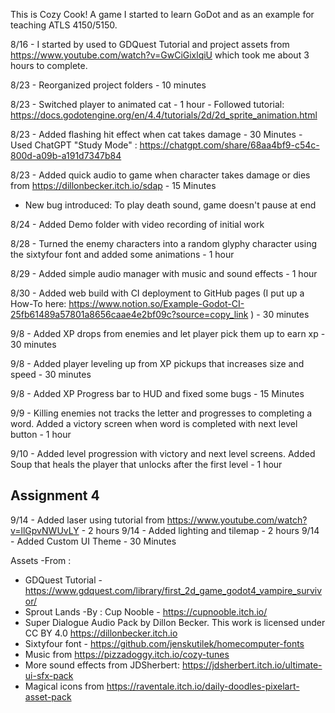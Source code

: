 This is Cozy Cook! A game I started to learn GoDot and as an example for teaching ATLS 4150/5150.

8/16 - I started by used to GDQuest Tutorial and project assets from https://www.youtube.com/watch?v=GwCiGixlqiU which took me about 3 hours to complete.

8/23 - Reorganized project folders - 10 minutes

8/23 - Switched player to animated cat - 1 hour - Followed tutorial: https://docs.godotengine.org/en/4.4/tutorials/2d/2d_sprite_animation.html

8/23 - Added flashing hit effect when cat takes damage - 30 Minutes - Used ChatGPT "Study Mode" : https://chatgpt.com/share/68aa4bf9-c54c-800d-a09b-a191d7347b84

8/23 - Added quick audio to game when character takes damage or dies from https://dillonbecker.itch.io/sdap - 15 Minutes
 - New bug introduced: To play death sound, game doesn't pause at end

8/24 - Added Demo folder with video recording of initial work

8/28 - Turned the enemy characters into a random glyphy character using the sixtyfour font and added some animations - 1 hour

8/29 - Added simple audio manager with music and sound effects - 1 hour

8/30 - Added web build with CI deployment to GitHub pages (I put up a How-To here: https://www.notion.so/Example-Godot-CI-25fb61489a57801a8656caae4e2bf09c?source=copy_link ) - 30 minutes

9/8 - Added XP drops from enemies and let player pick them up to earn xp - 30 minutes

9/8 - Added player leveling up from XP pickups that increases size and speed - 30 minutes

9/8 - Added XP Progress bar to HUD and fixed some bugs - 15 Minutes

9/9 - Killing enemies not tracks the letter and progresses to completing a word. Added a victory screen when word is completed with next level button - 1 hour

9/10 - Added level progression with victory and next level screens. Added Soup that heals the player that unlocks after the first level - 1 hour

##  Assignment 4

9/14 - Added laser using tutorial from https://www.youtube.com/watch?v=llGpvNWUvLY - 2 hours
9/14 - Added lighting and tilemap - 2 hours
9/14 - Added Custom UI Theme - 30 Minutes



Assets -From : 
- GDQuest Tutorial - https://www.gdquest.com/library/first_2d_game_godot4_vampire_survivor/
- Sprout Lands -By : Cup Nooble - https://cupnooble.itch.io/
- Super Dialogue Audio Pack by Dillon Becker. This work is licensed under CC BY 4.0 https://dillonbecker.itch.io
- Sixtyfour font - https://github.com/jenskutilek/homecomputer-fonts
- Music from https://pizzadoggy.itch.io/cozy-tunes
- More sound effects from JDSherbert: https://jdsherbert.itch.io/ultimate-ui-sfx-pack
- Magical icons from https://raventale.itch.io/daily-doodles-pixelart-asset-pack
